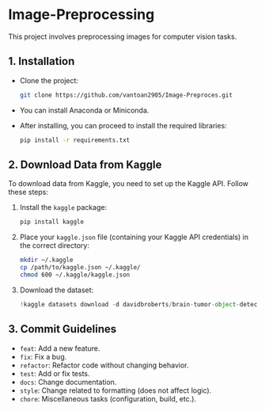 # Image-Preprocessing
This project involves preprocessing images for computer vision tasks.

## 1. Installation

- Clone the project:
    ```bash
    git clone https://github.com/vantoan2905/Image-Preproces.git
    ```

- You can install Anaconda or Miniconda.

- After installing, you can proceed to install the required libraries:
    ```bash
    pip install -r requirements.txt
    ```

## 2. Download Data from Kaggle

To download data from Kaggle, you need to set up the Kaggle API. Follow these steps:

1. Install the `kaggle` package:
    ```bash
    pip install kaggle
    ```

2. Place your `kaggle.json` file (containing your Kaggle API credentials) in the correct directory:
    ```bash
    mkdir ~/.kaggle
    cp /path/to/kaggle.json ~/.kaggle/
    chmod 600 ~/.kaggle/kaggle.json
    ```

3. Download the dataset:
    ```python
    !kaggle datasets download -d davidbroberts/brain-tumor-object-detection-datasets
    ```

## 3. Commit Guidelines

- `feat`: Add a new feature.
- `fix`: Fix a bug.
- `refactor`: Refactor code without changing behavior.
- `test`: Add or fix tests.
- `docs`: Change documentation.
- `style`: Change related to formatting (does not affect logic).
- `chore`: Miscellaneous tasks (configuration, build, etc.).

